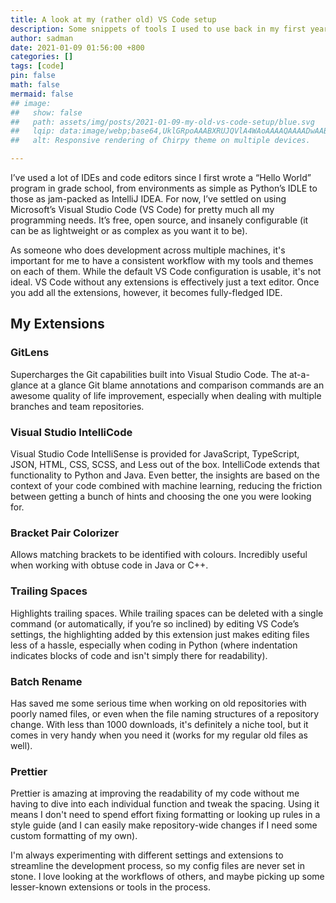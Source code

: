 ```yaml
---
title: A look at my (rather old) VS Code setup
description: Some snippets of tools I used to use back in my first year of university (and some that I still do too).
author: sadman
date: 2021-01-09 01:56:00 +800
categories: []
tags: [code]
pin: false
math: false
mermaid: false
## image:
##   show: false
##   path: assets/img/posts/2021-01-09-my-old-vs-code-setup/blue.svg
##   lqip: data:image/webp;base64,UklGRpoAAABXRUJQVlA4WAoAAAAQAAAADwAABwAAQUxQSDIAAAARL0AmbZurmr57yyIiqE8oiG0bejIYEQTgqiDA9vqnsUSI6H+oAERp2HZ65qP/VIAWAFZQOCBCAAAA8AEAnQEqEAAIAAVAfCWkAALp8sF8rgRgAP7o9FDvMCkMde9PK7euH5M1m6VWoDXf2FkP3BqV0ZYbO6NA/VFIAAAA
##   alt: Responsive rendering of Chirpy theme on multiple devices.

---
```


I’ve used a lot of IDEs and code editors since I first wrote a “Hello World” program in grade school, from environments as simple as Python’s IDLE to those as jam-packed as IntelliJ IDEA. For now, I’ve settled on using Microsoft’s Visual Studio Code (VS Code) for pretty much all my programming needs. It’s free, open source, and insanely configurable (it can be as lightweight or as complex as you want it to be).

As someone who does development across multiple machines, it's important for me to have a consistent workflow with my tools and themes on each of them. While the default VS Code configuration is usable, it's not ideal. VS Code without any extensions is effectively just a text editor. Once you add all the extensions, however, it becomes fully-fledged IDE.

## My Extensions

### GitLens
Supercharges the Git capabilities built into Visual Studio Code. The at-a-glance at a glance Git blame annotations and comparison commands are an awesome quality of life improvement, especially when dealing with multiple branches and team repositories.

### Visual Studio IntelliCode
Visual Studio Code IntelliSense is provided for JavaScript, TypeScript, JSON, HTML, CSS, SCSS, and Less out of the box. IntelliCode extends that functionality to Python and Java. Even better, the insights are based on the context of your code combined with machine learning, reducing the friction between getting a bunch of hints and choosing the one you were looking for.

### Bracket Pair Colorizer
Allows matching brackets to be identified with colours. Incredibly useful when working with obtuse code in Java or C++.

### Trailing Spaces
Highlights trailing spaces. While trailing spaces can be deleted with a single command (or automatically, if you’re so inclined) by editing VS Code’s settings, the highlighting added by this extension just makes editing files less of a hassle, especially when coding in Python (where indentation indicates blocks of code and isn't simply there for readability).

### Batch Rename
Has saved me some serious time when working on old repositories with poorly named files, or even when the file naming structures of a repository change. With less than 1000 downloads, it's definitely a niche tool, but it comes in very handy when you need it (works for my regular old files as well).

### Prettier
Prettier is amazing at improving the readability of my code without me having to dive into each individual function and tweak the spacing. Using it means I don't need to spend effort fixing formatting or looking up rules in a style guide (and I can easily make repository-wide changes if I need some custom formatting of my own).

I'm always experimenting with different settings and extensions to streamline the development process, so my config files are never set in stone. I love looking at the workflows of others, and maybe picking up some lesser-known extensions or tools in the process.
